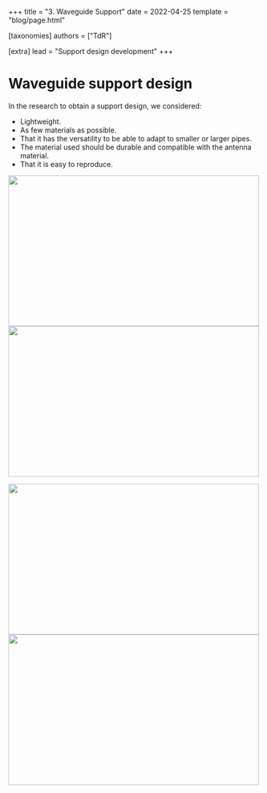 +++
title = "3. Waveguide Support" 
date = 2022-04-25 
template = "blog/page.html"

[taxonomies] 
authors = ["TdR"]

[extra] 
lead = "Support design development"
+++

# Waveguide support design

In the research to obtain a support design, we considered:
- Lightweight.
- As few materials as possible.
- That it has the versatility to be able to adapt to smaller or larger pipes.
- The material used should be durable and compatible with the antenna material.
- That it is easy to reproduce.


<img src="https://i.imgur.com/hSVqjId.png" width="500" height="300"> <img src="https://i.imgur.com/QhS3IQn.png" width="500" height="300">

<img src="https://i.imgur.com/i77is0i.png" width="500" height="300"> <img src="https://i.imgur.com/R4a2en7.png" width="500" height="300">


